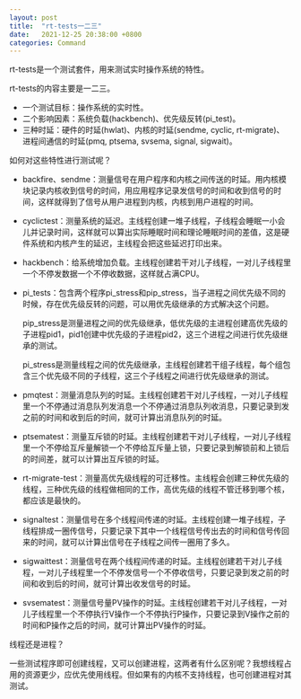 ```yaml
---
layout: post
title:  "rt-tests一二三"
date:   2021-12-25 20:38:00 +0800
categories: Command
---
```


rt-tests是一个测试套件，用来测试实时操作系统的特性。

rt-tests的内容主要是一二三。

- 一个测试目标：操作系统的实时性。
- 二个影响因素：系统负载(hackbench)、优先级反转(pi_test)。
- 三种时延：硬件的时延(hwlat)、内核的时延(sendme, cyclic, rt-migrate)、进程间通信的时延(pmq, ptsema, svsema, signal, sigwait)。

如何对这些特性进行测试呢？

- backfire、sendme：测量信号在用户程序和内核之间传送的时延。用内核模块记录内核收到信号的时间，用应用程序记录发信号的时间和收到信号的时间，这样就得到了信号从用户进程到内核，内核到用户进程的时间。

- cyclictest：测量系统的延迟。主线程创建一堆子线程，子线程会睡眠一小会儿并记录时间，这样就可以算出实际睡眠时间和理论睡眠时间的差值，这是硬件系统和内核产生的延迟，主线程会把这些延迟打印出来。

- hackbench：给系统增加负载。主线程创建若干对儿子线程，一对儿子线程里一个不停发数据一个不停收数据，这样就占满CPU。

- pi_tests：包含两个程序pi_stress和pip_stress，当子进程之间优先级不同的时候，存在优先级反转的问题，可以用优先级继承的方式解决这个问题。

  pip_stress是测量进程之间的优先级继承，低优先级的主进程创建高优先级的子进程pid1，pid1创建中优先级的子进程pid2，这三个进程之间进行优先级继承的测试。

  pi_stress是测量线程之间的优先级继承，主线程创建若干组子线程，每个组包含三个优先级不同的子线程，这三个子线程之间进行优先级继承的测试。

- pmqtest：测量消息队列的时延。主线程创建若干对儿子线程，一对儿子线程里一个不停通过消息队列发消息一个不停通过消息队列收消息，只要记录到发之前的时间和收到后的时间，就可计算出消息队列的时延。

- ptsematest：测量互斥锁的时延。主线程创建若干对儿子线程，一对儿子线程里一个不停给互斥量解锁一个不停给互斥量上锁，只要记录到解锁前和上锁后的时间差，就可以计算出互斥锁的时延。

- rt-migrate-test：测量高优先级线程的可迁移性。主线程会创建三种优先级的线程，三种优先级的线程做相同的工作，高优先级的线程不管迁移到哪个核，都应该是最快的。

- signaltest：测量信号在多个线程间传递的时延。主线程创建一堆子线程，子线程排成一圈传信号，只要记录下其中一个线程信号传出去的时间和信号传回来的时间，就可以计算出信号在子线程之间传一圈用了多久。

- sigwaittest：测量信号在两个线程间传递的时延。主线程创建若干对儿子线程，一对儿子线程里一个不停发信号一个不停收信号，只要记录到发之前的时间和收到后的时间，就可计算出收发信号的时延。

- svsematest：测量信号量PV操作的时延。主线程创建若干对儿子线程，一对儿子线程里一个不停执行V操作一个不停执行P操作，只要记录到V操作之前的时间和P操作之后的时间，就可计算出PV操作的时延。

线程还是进程？

一些测试程序即可创建线程，又可以创建进程，这两者有什么区别呢？我想线程占用的资源更少，应优先使用线程。但如果有的内核不支持线程，也可创建进程对其测试。

